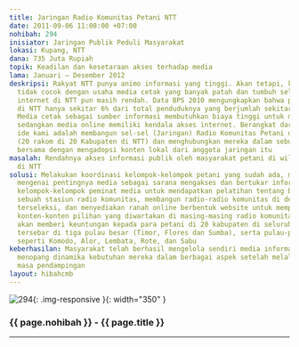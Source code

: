 ```yaml
---
title: Jaringan Radio Komunitas Petani NTT
date: 2011-09-06 11:08:00 +07:00
nohibah: 294
inisiator: Jaringan Publik Peduli Masyarakat
lokasi: Kupang, NTT
dana: 735 Juta Rupiah
topik: Keadilan dan kesetaraan akses terhadap media
lama: Januari – Desember 2012
deskripsi: Rakyat NTT punya animo informasi yang tinggi. Akan tetapi, kondisi daerah
  tidak cocok dengan usaha media cetak yang banyak patah dan tumbuh selama ini. Pengakses
  internet di NTT pun masih rendah. Data BPS 2010 mengungkapkan bahwa pengguna ponsel
  di NTT hanya sekitar 6% dari total penduduknya yang berjumlah sekitar 5 juta jiwa.
  Media cetak sebagai sumber informasi membutuhkan biaya tinggi untuk memproduksinya,
  sedangkan media online memiliki kendala akses internet. Berangkat dari sini, maka
  ide kami adalah membangun sel-sel (Jaringan) Radio Komunitas Petani di seluruh NTT
  (20 rakom di 20 Kabupaten di NTT) dan menghubungkan mereka dalam sebuah situs internet
  bersama dengan mengadopsi konten lokal dari anggota jaringan itu
masalah: Rendahnya akses informasi publik oleh masyarakat petani di wilayah pedesaan
  di NTT
solusi: Melakukan koordinasi kelompok-kelompok petani yang sudah ada, memberikan pelatihan
  mengenai pentingnya media sebagai sarana mengakses dan bertukar informasi, membentuk
  kelompok-kelompok peminat media untuk mendapatkan pelatihan tentang bagaimana mengoperasikan
  sebuah stasiun radio komunitas, membangun radio-radio komunitas di desa-desa yang
  terseleksi, dan menyediakan ranah online berbentuk website untuk mempublikasikan
  konten-konten pilihan yang diwartakan di masing-masing radio komunitas. Proyek ini
  akan memberi keuntungan kepada para petani di 20 kabupaten di seluruh NTT dan mereka
  tersebar di tiga pulau besar (Timor, Flores dan Sumba), serta pulau-pulau kecil
  seperti Komodo, Alor, Lembata, Rote, dan Sabu
keberhasilan: Masyarakat telah berhasil mengelola sendiri media informasi ini untuk
  menopang dinamika kebutuhan mereka dalam berbagai aspek setelah melalui 1 tahun
  masa pendampingan
layout: hibahcmb
---
```


![294](/static/img/hibahcmb/294.png){: .img-responsive }{: width="350" }

### {{ page.nohibah }} - {{ page.title }}

---
